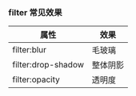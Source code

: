 ### filter 常见效果

| 属性                 | 效果   |
|--------------------|------|
| filter:blur        | 毛玻璃  |
| filter:drop-shadow | 整体阴影 |
| filter:opacity     | 透明度  |

